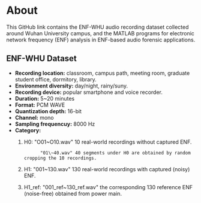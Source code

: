 # About

This GitHub link contains the ENF-WHU audio recording dataset collected around Wuhan University campus, and the MATLAB programs for electronic network frequency (ENF) analysis in ENF-based audio forensic applications.

## ENF-WHU Dataset
- **Recording location:** classroom, campus path, meeting room, graduate student office, dormitory, library.
- **Environment diversity:** day/night, rainy/suny.
- **Recording device:** popular smartphone and voice recorder.
- **Duration:** 5~20 minutes
- **Format:** PCM WAVE
- **Quantization depth:** 16-bit
- **Channel:** mono
- **Sampling frequencuy:** 8000 Hz
- **Category:**
 	1. H0: "O01\~O10.wav" 10 real-world recordings without captured ENF. 
	
		 		 "01\~40.wav" 40 segments under H0 are obtained by random cropping the 10 recordings. 
  2. H1: "001~130.wav" 130 real-world recordings with captured (noisy) ENF.
  3. H1_ref: "001_ref~130_ref.wav" the corresponding 130 reference ENF (noise-free) obtained from power main.


